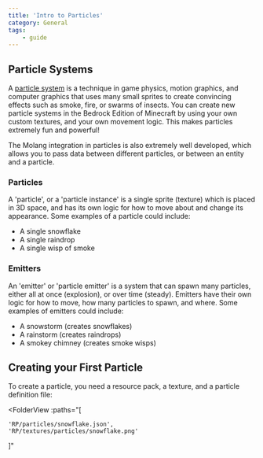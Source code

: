 ```yaml
---
title: 'Intro to Particles'
category: General
tags:
    - guide
---
```


## Particle Systems

A [particle system](https://www.wikiwand.com/en/Particle_system) is a technique in game physics, motion graphics, and computer graphics that uses many small sprites to create convincing effects such as smoke, fire, or swarms of insects. You can create new particle systems in the Bedrock Edition of Minecraft by using your own custom textures, and your own movement logic. This makes particles extremely fun and powerful!

The Molang integration in particles is also extremely well developed, which allows you to pass data between different particles, or between an entity and a particle.

### Particles

A 'particle', or a 'particle instance' is a single sprite (texture) which is placed in 3D space, and has its own logic for how to move about and change its appearance. Some examples of a particle could include:

-   A single snowflake
-   A single raindrop
-   A single wisp of smoke

### Emitters

An 'emitter' or 'particle emitter' is a system that can spawn many particles, either all at once (explosion), or over time (steady). Emitters have their own logic for how to move, how many particles to spawn, and where. Some examples of emitters could include:

-   A snowstorm (creates snowflakes)
-   A rainstorm (creates raindrops)
-   A smokey chimney (creates smoke wisps)

## Creating your First Particle

To create a particle, you need a resource pack, a texture, and a particle definition file:

<FolderView
:paths="[

    'RP/particles/snowflake.json',
    'RP/textures/particles/snowflake.png'

]"

> </FolderView>
